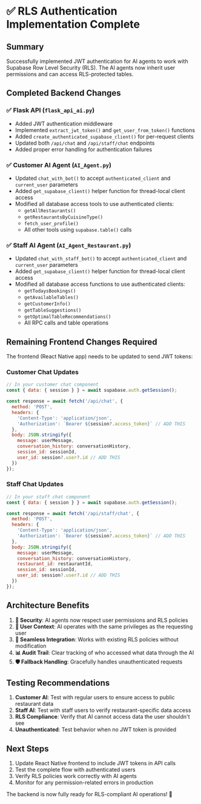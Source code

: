 # ✅ RLS Authentication Implementation Complete

## Summary
Successfully implemented JWT authentication for AI agents to work with Supabase Row Level Security (RLS). The AI agents now inherit user permissions and can access RLS-protected tables.

## Completed Backend Changes

### ✅ Flask API (`flask_api_ai.py`)
- Added JWT authentication middleware
- Implemented `extract_jwt_token()` and `get_user_from_token()` functions
- Added `create_authenticated_supabase_client()` for per-request clients
- Updated both `/api/chat` and `/api/staff/chat` endpoints
- Added proper error handling for authentication failures

### ✅ Customer AI Agent (`AI_Agent.py`)
- Updated `chat_with_bot()` to accept `authenticated_client` and `current_user` parameters
- Added `get_supabase_client()` helper function for thread-local client access
- Modified all database access tools to use authenticated clients:
  - `getAllRestaurants()`
  - `getRestaurantsByCuisineType()`
  - `fetch_user_profile()`
  - All other tools using `supabase.table()` calls

### ✅ Staff AI Agent (`AI_Agent_Restaurant.py`)
- Updated `chat_with_staff_bot()` to accept `authenticated_client` and `current_user` parameters
- Added `get_supabase_client()` helper function for thread-local client access
- Modified all database access functions to use authenticated clients:
  - `getTodaysBookings()`
  - `getAvailableTables()`
  - `getCustomerInfo()`
  - `getTableSuggestions()`
  - `getOptimalTableRecommendations()`
  - All RPC calls and table operations

## Remaining Frontend Changes Required

The frontend (React Native app) needs to be updated to send JWT tokens:

### Customer Chat Updates
```javascript
// In your customer chat component
const { data: { session } } = await supabase.auth.getSession();

const response = await fetch('/api/chat', {
  method: 'POST',
  headers: {
    'Content-Type': 'application/json',
    'Authorization': `Bearer ${session?.access_token}` // ADD THIS
  },
  body: JSON.stringify({
    message: userMessage,
    conversation_history: conversationHistory,
    session_id: sessionId,
    user_id: session?.user?.id // ADD THIS
  })
});
```

### Staff Chat Updates
```javascript
// In your staff chat component
const { data: { session } } = await supabase.auth.getSession();

const response = await fetch('/api/staff/chat', {
  method: 'POST',
  headers: {
    'Content-Type': 'application/json',
    'Authorization': `Bearer ${session?.access_token}` // ADD THIS
  },
  body: JSON.stringify({
    message: userMessage,
    conversation_history: conversationHistory,
    restaurant_id: restaurantId,
    session_id: sessionId,
    user_id: session?.user?.id // ADD THIS
  })
});
```

## Architecture Benefits

1. **🔐 Security**: AI agents now respect user permissions and RLS policies
2. **👤 User Context**: AI operates with the same privileges as the requesting user
3. **🔄 Seamless Integration**: Works with existing RLS policies without modification
4. **📊 Audit Trail**: Clear tracking of who accessed what data through the AI
5. **🛡️ Fallback Handling**: Gracefully handles unauthenticated requests

## Testing Recommendations

1. **Customer AI**: Test with regular users to ensure access to public restaurant data
2. **Staff AI**: Test with staff users to verify restaurant-specific data access
3. **RLS Compliance**: Verify that AI cannot access data the user shouldn't see
4. **Unauthenticated**: Test behavior when no JWT token is provided

## Next Steps

1. Update React Native frontend to include JWT tokens in API calls
2. Test the complete flow with authenticated users
3. Verify RLS policies work correctly with AI agents
4. Monitor for any permission-related errors in production

The backend is now fully ready for RLS-compliant AI operations! 🚀
